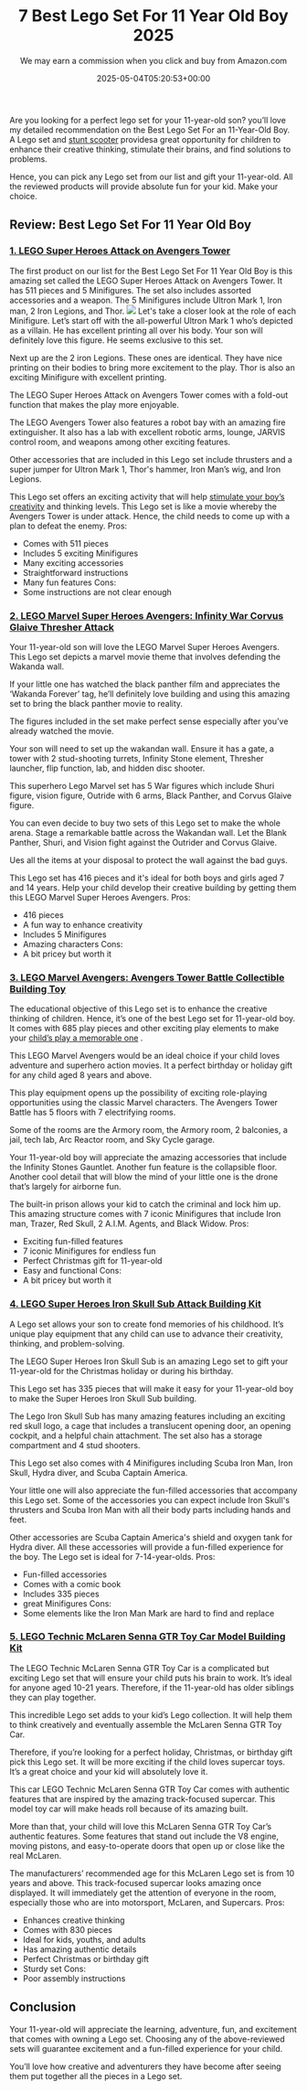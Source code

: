 ﻿---
author: We may earn a commission when you click and buy from Amazon.com
layout: post
title: 7 Best Lego Set For 11 Year Old Boy 2025
date: '2025-05-04T05:20:53+00:00'
categories:
- Guide
- Kids Playsets
tags: []
slug: /best-lego-set-for-11-year-old-boy/
lastmod: 2025-05-07T12:21:24+03:00
---

Are you looking for a perfect lego set for your 11-year-old son? you’ll love my detailed recommendation on the Best Lego Set For an 11-Year-Old Boy. A Lego set and
[stunt scooter](https://pestpolicy.com/best-stunt-scooter-for-12-year-old/)
providesa great opportunity for children to enhance their creative thinking, stimulate their brains, and find solutions to problems.

Hence, you can pick any Lego set from our list and gift your 11-year-old. All the reviewed products will provide absolute fun for your kid. Make your choice.
## Review: Best Lego Set For 11 Year Old Boy
### [1. LEGO Super Heroes Attack on Avengers Tower](https://www.amazon.com/dp/B00NHQFIRE/?tag=p-policy-20)
The first product on our list for the Best Lego Set For 11 Year Old Boy is this amazing set called the LEGO Super Heroes Attack on Avengers Tower. It has 511 pieces and 5 Minifigures. The set also includes assorted accessories and a weapon. The 5 Minifigures include Ultron Mark 1, Iron man, 2 Iron Legions, and Thor.
![](/assets/img/03/Best-Lego-Set-For-11-Year-Old-Boy-300x200.jpg)
Let's take a closer look at the role of each Minifigure. Let’s start off with the all-powerful Ultron Mark 1 who’s depicted as a villain. He has excellent printing all over his body. Your son will definitely love this figure. He seems exclusive to this set.

Next up are the 2 iron Legions. These ones are identical. They have nice printing on their bodies to bring more excitement to the play. Thor is also an exciting Minifigure with excellent printing.

The LEGO Super Heroes Attack on Avengers Tower comes with a fold-out function that makes the play more enjoyable.

The LEGO Avengers Tower also features a robot bay with an amazing fire extinguisher. It also has a lab with excellent robotic arms, lounge, JARVIS control room, and weapons among other exciting features.

Other accessories that are included in this Lego set include thrusters and a super jumper for Ultron Mark 1, Thor's hammer, Iron Man’s wig, and Iron Legions.

This Lego set offers an exciting activity that will help
[stimulate your boy’s creativity](https://pestpolicy.com/best-lego-sets-for-8-year-old-boy/)
and thinking levels. This Lego set is like a movie whereby the Avengers Tower is under attack. Hence, the child needs to come up with a plan to defeat the enemy.
Pros:
- Comes with 511 pieces
- Includes 5 exciting Minifigures
- Many exciting accessories
- Straightforward instructions
- Many fun features
Cons:
- Some instructions are not clear enough
### [2. LEGO Marvel Super Heroes Avengers: Infinity War Corvus Glaive Thresher Attack](https://www.amazon.com/dp/B077T6RDBZ/?tag=p-policy-20)
Your 11-year-old son will love the LEGO Marvel Super Heroes Avengers. This Lego set depicts a marvel movie theme that involves defending the Wakanda wall.

If your little one has watched the black panther film and appreciates the ‘Wakanda Forever’ tag, he’ll definitely love building and using this amazing set to bring the black panther movie to reality.

The figures included in the set make perfect sense especially after you’ve already watched the movie.

Your son will need to set up the wakandan wall. Ensure it has a gate, a tower with 2 stud-shooting turrets, Infinity Stone element, Thresher launcher, flip function, lab, and hidden disc shooter.

This superhero Lego Marvel set has 5 War figures which include Shuri figure, vision figure, Outride with 6 arms, Black Panther, and Corvus Glaive figure.

You can even decide to buy two sets of this Lego set to make the whole arena. Stage a remarkable battle across the Wakandan wall. Let the Blank Panther, Shuri, and Vision fight against the Outrider and Corvus Glaive.

Ues all the items at your disposal to protect the wall against the bad guys.

This Lego set has 416 pieces and it's ideal for both boys and girls aged 7 and 14 years. Help your child develop their creative building by getting them this LEGO Marvel Super Heroes Avengers.
Pros:
- 416 pieces
- A fun way to enhance creativity
- Includes 5 Minifigures
- Amazing characters
Cons:
- A bit pricey but worth it
### [3. LEGO Marvel Avengers: Avengers Tower Battle Collectible Building Toy](https://www.amazon.com/dp/B0858JV9RG/?tag=p-policy-20)
The educational objective of this Lego set is to enhance the creative thinking of children. Hence, it’s one of the best Lego set for 11-year-old boy. It comes with 685 play pieces and other exciting play elements to make your
[child’s play a memorable one](https://pestpolicy.com/best-lego-sets-for-9-year-old-boy/)
.

This LEGO Marvel Avengers would be an ideal choice if your child loves adventure and superhero action movies. It a perfect birthday or holiday gift for any child aged 8 years and above.

This play equipment opens up the possibility of exciting role-playing opportunities using the classic Marvel characters. The Avengers Tower Battle has 5 floors with 7 electrifying rooms.

Some of the rooms are the Armory room, the Armory room, 2 balconies, a jail, tech lab, Arc Reactor room, and Sky Cycle garage.

Your 11-year-old boy will appreciate the amazing accessories that include the Infinity Stones Gauntlet. Another fun feature is the collapsible floor. Another cool detail that will blow the mind of your little one is the drone that’s largely for airborne fun.

The built-in prison allows your kid to catch the criminal and lock him up. This amazing structure comes with 7 iconic Minifigures that include Iron man, Trazer, Red Skull, 2 A.I.M. Agents, and Black Widow.
Pros:
- Exciting fun-filled features
- 7 iconic Minifigures for endless fun
- Perfect Christmas gift for 11-year-old
- Easy and functional
Cons:
- A bit pricey but worth it
### [4. LEGO Super Heroes Iron Skull Sub Attack Building Kit](https://www.amazon.com/dp/B017B1C5U8/?tag=p-policy-20)
A Lego set allows your son to create fond memories of his childhood. It’s unique play equipment that any child can use to advance their creativity, thinking, and problem-solving.

The LEGO Super Heroes Iron Skull Sub is an amazing Lego set to gift your 11-year-old for the Christmas holiday or during his birthday.

This Lego set has 335 pieces that will make it easy for your 11-year-old boy to make the Super Heroes Iron Skull Sub building.

The Lego Iron Skull Sub has many amazing features including an exciting red skull logo, a cage that includes a translucent opening door, an opening cockpit, and a helpful chain attachment. The set also has a storage compartment and 4 stud shooters.

This Lego set also comes with 4 Minifigures including Scuba Iron Man, Iron Skull, Hydra diver, and Scuba Captain America.

Your little one will also appreciate the fun-filled accessories that accompany this Lego set. Some of the accessories you can expect include Iron Skull's thrusters and Scuba Iron Man with all their body parts including hands and feet.

Other accessories are Scuba Captain America's shield and oxygen tank for Hydra diver. All these accessories will provide a fun-filled experience for the boy. The Lego set is ideal for 7-14-year-olds.
Pros:
- Fun-filled accessories
- Comes with a comic book
- Includes 335 pieces
- great Minifigures
Cons:
- Some elements like the Iron Man Mark are hard to find and replace
### [5. LEGO Technic McLaren Senna GTR Toy Car Model Building Kit](https://www.amazon.com/dp/B08HW1SDVD/?tag=p-policy-20)
The LEGO Technic McLaren Senna GTR Toy Car is a complicated but exciting Lego set that will ensure your child puts his brain to work. It’s ideal for anyone aged 10-21 years. Therefore, if the 11-year-old has older siblings they can play together.

This incredible Lego set adds to your kid’s Lego collection. It will help them to think creatively and eventually assemble the McLaren Senna GTR Toy Car.

Therefore, if you’re looking for a perfect holiday, Christmas, or birthday gift pick this Lego set. It will be more exciting if the child loves supercar toys. It’s a great choice and your kid will absolutely love it.

This car LEGO Technic McLaren Senna GTR Toy Car comes with authentic features that are inspired by the amazing track-focused supercar. This model toy car will make heads roll because of its amazing built.

More than that, your child will love this McLaren Senna GTR Toy Car’s authentic features. Some features that stand out include the V8 engine, moving pistons, and easy-to-operate doors that open up or close like the real McLaren.

The manufacturers’ recommended age for this McLaren Lego set is from 10 years and above. This track-focused supercar looks amazing once displayed. It will immediately get the attention of everyone in the room, especially those who are into motorsport, McLaren, and Supercars.
Pros:
- Enhances creative thinking
- Comes with 830 pieces
- Ideal for kids, youths, and adults
- Has amazing authentic details
- Perfect Christmas or birthday gift
- Sturdy set
Cons:
- Poor assembly instructions
## Conclusion
Your 11-year-old will appreciate the learning, adventure, fun, and excitement that comes with owning a Lego set. Choosing any of the above-reviewed sets will guarantee excitement and a fun-filled experience for your child.

You’ll love how creative and adventurers they have become after seeing them put together all the pieces in a Lego set.